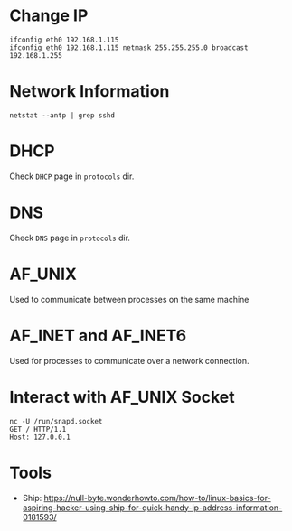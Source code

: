 # Change IP
```
ifconfig eth0 192.168.1.115
ifconfig eth0 192.168.1.115 netmask 255.255.255.0 broadcast 192.168.1.255
```

# Network Information
```
netstat -­‐antp | grep sshd
```

# DHCP

Check `DHCP` page in `protocols` dir.

# DNS

Check `DNS` page in `protocols` dir.

# AF_UNIX
Used to communicate between processes on the same machine

# AF_INET and AF_INET6
Used for processes to communicate over a network connection.

# Interact with AF_UNIX Socket
```
nc -U /run/snapd.socket
GET / HTTP/1.1
Host: 127.0.0.1

```

# Tools
- Ship: https://null-byte.wonderhowto.com/how-to/linux-basics-for-aspiring-hacker-using-ship-for-quick-handy-ip-address-information-0181593/
